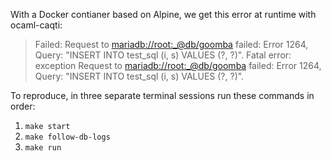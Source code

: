 
With a Docker contianer based on Alpine, we get this error at runtime with
ocaml-caqti:

> Failed: Request to <mariadb://root:_@db/goomba> failed: Error 1264,  Query: "INSERT INTO test_sql (i, s) VALUES (?, ?)".
> Fatal error: exception Request to <mariadb://root:_@db/goomba> failed: Error 1264,  Query: "INSERT INTO test_sql (i, s) VALUES (?, ?)".

To reproduce, in three separate terminal sessions run these commands in order:

1. `make start`
2. `make follow-db-logs`
3. `make run`